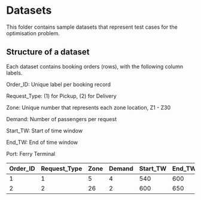 # Datasets

This folder contains sample datasets that represent test cases for the optimisation problem.

## Structure of a dataset

Each dataset contains booking orders (rows), with the following column labels.

Order_ID: Unique label per booking record

Request_Type: (1) for Pickup, (2) for Delivery

Zone: Unique number that represents each zone location, Z1 - Z30

Demand: Number of passengers per request

Start_TW: Start of time window

End_TW: End of time window

Port: Ferry Terminal

| Order_ID  | Request_Type | Zone | Demand | Start_TW | End_TW | Port |
| --------- | ------------ |----- | ------ |--------- | ------ | ---- |
| 1  | 1 | 5 | 4 | 540  | 600  | West|
| 2  | 2  | 26 | 2 | 600  | 650  | MSP |

